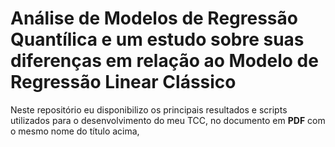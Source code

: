 # Análise de Modelos de Regressão Quantílica e um estudo sobre suas diferenças em relação ao Modelo de Regressão Linear Clássico

Neste repositório eu disponibilizo os principais resultados e scripts utilizados para o desenvolvimento do meu TCC, no documento em **PDF** com o mesmo nome do título acima, 
